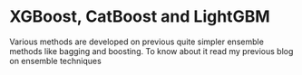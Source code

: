 # XGBoost, CatBoost and LightGBM
Various methods are developed on previous quite simpler ensemble methods like bagging and boosting. To know about it read my previous blog on ensemble techniques
